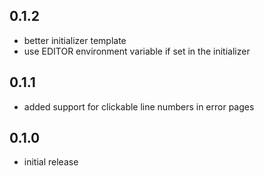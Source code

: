 ## 0.1.2
  - better initializer template
  - use EDITOR environment variable if set in the initializer

## 0.1.1
  - added support for clickable line numbers in error pages

## 0.1.0
  - initial release
